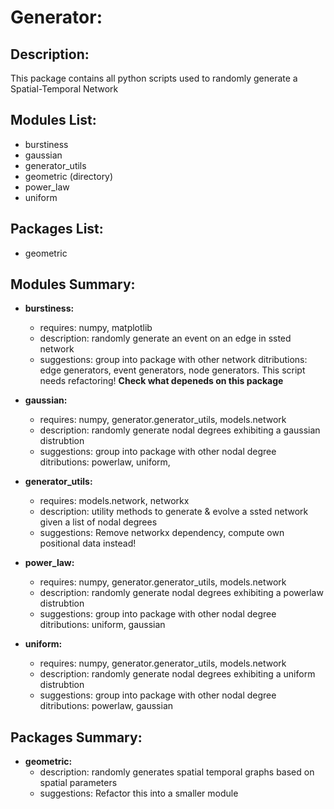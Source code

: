 # Generator:

## Description:
This package contains all python scripts used to randomly generate a Spatial-Temporal Network

## Modules List:
- burstiness
- gaussian
- generator_utils
- geometric (directory)
- power_law
- uniform

## Packages List:
- geometric


## Modules Summary:
 - **burstiness:**
    + requires: numpy, matplotlib
    + description: randomly generate an event on an edge in ssted network  
    + suggestions: group into package with other network ditributions: edge generators, event generators, node generators. This script needs refactoring! __Check what depeneds on this package__

 - **gaussian:**
    + requires: numpy, generator.generator_utils, models.network 
    + description: randomly generate nodal degrees exhibiting a gaussian distrubtion   
    + suggestions: group into package with other nodal degree ditributions: powerlaw, uniform, 

- **generator_utils:**
    + requires: models.network, networkx
    + description: utility methods to generate & evolve a ssted network given a list of nodal degrees  
    + suggestions: Remove networkx dependency, compute own positional data instead!

- **power_law:**
    + requires: numpy, generator.generator_utils, models.network
    + description: randomly generate nodal degrees exhibiting a powerlaw distrubtion   
    + suggestions: group into package with other nodal degree ditributions: uniform, gaussian

- **uniform:**
    + requires: numpy, generator.generator_utils, models.network
    + description: randomly generate nodal degrees exhibiting a uniform distrubtion   
    + suggestions: group into package with other nodal degree ditributions: powerlaw, gaussian

## Packages Summary:
- **geometric:**
    + description: randomly generates spatial temporal graphs based on spatial parameters   
    + suggestions: Refactor this into a smaller module











